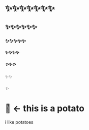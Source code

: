 # ✨✨✨✨✨✨✨

## ✨✨✨✨✨✨

### ✨✨✨✨✨

#### ✨✨✨✨

##### ✨✨✨

✨✨

###### ✨

# 🥔 <- this is a potato

i like potatoes

<!--

### Hi there 👋

**Leather128/Leather128** is a ✨ _special_ ✨ repository because its `README.md` (this file) appears on your GitHub profile.

Here are some ideas to get you started:

- 🔭 I’m currently working on ...
- 🌱 I’m currently learning ...
- 👯 I’m looking to collaborate on ...
- 🤔 I’m looking for help with ...
- 💬 Ask me about ...
- 📫 How to reach me: ...
- 😄 Pronouns: ...
- ⚡ Fun fact: ...
-->
